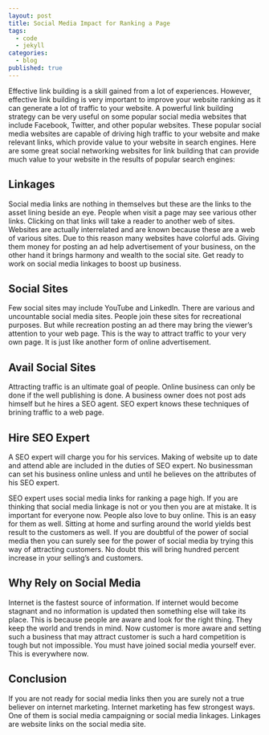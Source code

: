 ```yaml
---
layout: post
title: Social Media Impact for Ranking a Page
tags:
  - code
  - jekyll
categories:
  - blog
published: true
---
```

Effective link building is a skill gained from a lot of experiences. However, effective link building is very important to improve your website ranking as it can generate a lot of traffic to your website. A powerful link building strategy can be very useful on some popular social media websites that include Facebook, Twitter, and other popular websites. These popular social media websites are capable of driving high traffic to your website and make relevant links, which provide value to your website in search engines. Here are some great social networking websites for link building that can provide much value to your website in the results of popular search engines:

## Linkages

Social media links are nothing in themselves but these are the links to the asset lining beside an eye. People when visit a page may see various other links. Clicking on that links will take a reader to another web of sites. Websites are actually interrelated and are known because these are a web of various sites. Due to this reason many websites have colorful ads. Giving them money for posting an ad help advertisement of your business, on the other hand it brings harmony and wealth to the social site.  Get ready to work on social media linkages to boost up business.

## Social Sites

Few social sites may include YouTube and LinkedIn. There are various and uncountable social media sites. People join these sites for recreational purposes. But while recreation posting an ad there may bring the viewer’s attention to your web page. This is the way to attract traffic to your very own page. It is just like another form of online advertisement.

## Avail Social Sites

Attracting traffic is an ultimate goal of people. Online business can only be done if the well publishing is done. A business owner does not post ads himself but he hires a SEO agent. SEO expert knows these techniques of brining traffic to a web page.

## Hire SEO Expert

A SEO expert will charge you for his services. Making of website up to date and attend able are included in the duties of SEO expert. No businessman can set his business online unless and until he believes on the attributes of his SEO expert.

SEO expert uses social media links for ranking a page high. If you are thinking that social media linkage is not or you then you are at mistake. It is important for everyone now. People also love to buy online. This is an easy for them as well. Sitting at home and surfing around the world yields best result to the customers as well. If you are doubtful of the power of social media then you can surely see for the power of social media by trying this way of attracting customers. No doubt this will bring hundred percent increase in your selling’s and customers.

## Why Rely on Social Media

Internet is the fastest source of information. If internet would become stagnant and no information is updated then something else will take its place. This is because people are aware and look for the right thing. They keep the world and trends in mind. Now customer is more aware and setting such a business that may attract customer is such a hard competition is tough but not impossible. You must have joined social media yourself ever. This is everywhere now.

## Conclusion

If you are not ready for social media links then you are surely not a true believer on internet marketing. Internet marketing has few strongest ways. One of them is social media campaigning or social media linkages. Linkages are website links on the social media site.